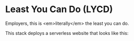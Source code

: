 # Least You Can Do (LYCD)
Employers, this is &lt;em>literally&lt;/em> the least you can do.

This stack deploys a serverless website that looks like this:

